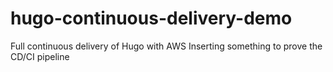 # hugo-continuous-delivery-demo
Full continuous delivery of Hugo with AWS
Inserting something to prove the CD/CI pipeline
